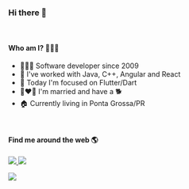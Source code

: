 ### Hi there 👋 

<br/>
<!--
Be welcome!  
Feel free to copy/paste some code from my repos! 🙃

 <span align="left">
  <a href="">
    <img src="https://komarev.com/ghpvc/?username=emersonsiega" />
  </a>
</span> -->

#### Who am I? 🕵🏻‍♂️

- 👨🏻‍💻 Software developer since 2009
- 🤖 I've worked with Java, C++, Angular and React
- 🚀 Today I'm focused on Flutter/Dart
- 👩‍❤️‍👨 I'm married and have a 🐕
- 🏠 Currently living in Ponta Grossa/PR
  
<!-- ### Some stats 🤓

<img
  align="left"
  height="163"
  src="https://github-readme-stats.vercel.app/api?username=emersonsiega&show_icons=true&theme=dark&count_private=true"
/>

<img
  align="center"
   height="163"
  src="https://github-readme-stats.vercel.app/api/top-langs/?layout=compact&username=emersonsiega&theme=dark"
/> -->

<br/>

#### Find me around the web 🌎

<span align="left">
  <a href="https://www.linkedin.com/in/emersonsiega/">
    <img src="https://img.shields.io/badge/LinkedIn-0077B5?style=for-the-badge&logo=linkedin&logoColor=white&link=https://www.linkedin.com/in/emersonsiega/" />
  </a>
<!--   <a href="https://twitter.com/emersonsiega">
    <img src="https://img.shields.io/badge/-Twitter-1da1f2?style=flat-square&logo=Twitter&logoColor=white&link=https://twitter.com/emersonsiega" />
  </a> -->
  <a href="https://stackoverflow.com/users/2719437/siega?tab=profile">
    <img src="https://img.shields.io/badge/stack%20overflow-FE7A16?logo=stack-overflow&logoColor=white&style=for-the-badge&link=https://stackoverflow.com/users/2719437/siega?tab=profile" />
  </a>
</span>


![](https://hit.yhype.me/github/profile?user_id=2227499)

